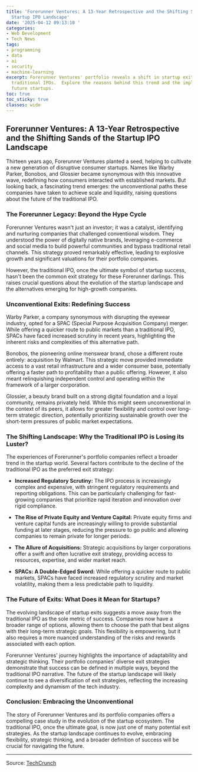 ```yaml
---
title: 'Forerunner Ventures: A 13-Year Retrospective and the Shifting Sands of the
  Startup IPO Landscape'
date: '2025-04-12 09:13:10 '
categories:
- Web Development
- Tech News
tags:
- programming
- data
- ai
- security
- machine-learning
excerpt: Forerunner Ventures' portfolio reveals a shift in startup exits, moving beyond
  traditional IPOs.  Explore the reasons behind this trend and the implications for
  future startups.
toc: true
toc_sticky: true
classes: wide
---
```


## Forerunner Ventures: A 13-Year Retrospective and the Shifting Sands of the Startup IPO Landscape

Thirteen years ago, Forerunner Ventures planted a seed, helping to cultivate a new generation of disruptive consumer startups.  Names like Warby Parker, Bonobos, and Glossier became synonymous with this innovative wave, redefining how consumers interacted with established markets.  But looking back, a fascinating trend emerges:  the unconventional paths these companies have taken to achieve scale and liquidity, raising questions about the future of the traditional IPO.

### The Forerunner Legacy: Beyond the Hype Cycle

Forerunner Ventures wasn't just an investor; it was a catalyst, identifying and nurturing companies that challenged conventional wisdom.  They understood the power of digitally native brands, leveraging e-commerce and social media to build powerful communities and bypass traditional retail channels.  This strategy proved remarkably effective, leading to explosive growth and significant valuations for their portfolio companies.

However, the traditional IPO, once the ultimate symbol of startup success, hasn't been the common exit strategy for these Forerunner darlings.  This raises crucial questions about the evolution of the startup landscape and the alternatives emerging for high-growth companies.

### Unconventional Exits: Redefining Success

Warby Parker, a company synonymous with disrupting the eyewear industry, opted for a SPAC (Special Purpose Acquisition Company) merger.  While offering a quicker route to public markets than a traditional IPO, SPACs have faced increased scrutiny in recent years, highlighting the inherent risks and complexities of this alternative path.

Bonobos, the pioneering online menswear brand, chose a different route entirely: acquisition by Walmart.  This strategic move provided immediate access to a vast retail infrastructure and a wider consumer base, potentially offering a faster path to profitability than a public offering. However, it also meant relinquishing independent control and operating within the framework of a larger corporation.

Glossier, a beauty brand built on a strong digital foundation and a loyal community, remains privately held.  While this might seem unconventional in the context of its peers, it allows for greater flexibility and control over long-term strategic direction, potentially prioritizing sustainable growth over the short-term pressures of public market expectations.

### The Shifting Landscape: Why the Traditional IPO is Losing its Luster?

The experiences of Forerunner's portfolio companies reflect a broader trend in the startup world.  Several factors contribute to the decline of the traditional IPO as the preferred exit strategy:

* **Increased Regulatory Scrutiny:**  The IPO process is increasingly complex and expensive, with stringent regulatory requirements and reporting obligations.  This can be particularly challenging for fast-growing companies that prioritize rapid iteration and innovation over rigid compliance.

* **The Rise of Private Equity and Venture Capital:**  Private equity firms and venture capital funds are increasingly willing to provide substantial funding at later stages, reducing the pressure to go public and allowing companies to remain private for longer periods.

* **The Allure of Acquisitions:**  Strategic acquisitions by larger corporations offer a swift and often lucrative exit strategy, providing access to resources, expertise, and wider market reach.

* **SPACs: A Double-Edged Sword:**  While offering a quicker route to public markets, SPACs have faced increased regulatory scrutiny and market volatility, making them a less predictable path to liquidity.

### The Future of Exits: What Does it Mean for Startups?

The evolving landscape of startup exits suggests a move away from the traditional IPO as the sole metric of success.  Companies now have a broader range of options, allowing them to choose the path that best aligns with their long-term strategic goals.  This flexibility is empowering, but it also requires a more nuanced understanding of the risks and rewards associated with each option.

Forerunner Ventures' journey highlights the importance of adaptability and strategic thinking.  Their portfolio companies’ diverse exit strategies demonstrate that success can be defined in multiple ways, beyond the traditional IPO narrative.  The future of the startup landscape will likely continue to see a diversification of exit strategies, reflecting the increasing complexity and dynamism of the tech industry.

### Conclusion: Embracing the Unconventional

The story of Forerunner Ventures and its portfolio companies offers a compelling case study in the evolution of the startup ecosystem.  The traditional IPO, once the ultimate goal, is now just one of many potential exit strategies.  As the startup landscape continues to evolve, embracing flexibility, strategic thinking, and a broader definition of success will be crucial for navigating the future.


---

Source: [TechCrunch](https://techcrunch.com/2025/04/11/forerunners-long-game-as-startups-stall-before-ipo-all-options-are-on-the-table/)